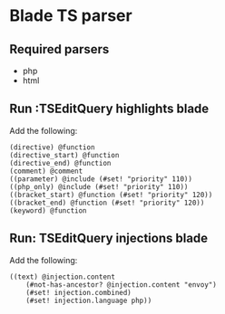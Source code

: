 # Blade TS parser

## Required parsers

- php
- html

## Run :TSEditQuery highlights blade

Add the following:

```
(directive) @function
(directive_start) @function
(directive_end) @function
(comment) @comment
((parameter) @include (#set! "priority" 110))
((php_only) @include (#set! "priority" 110))
((bracket_start) @function (#set! "priority" 120))
((bracket_end) @function (#set! "priority" 120))
(keyword) @function
```

## Run: TSEditQuery injections blade

Add the following:

```
((text) @injection.content
    (#not-has-ancestor? @injection.content "envoy")
    (#set! injection.combined)
    (#set! injection.language php))
```
